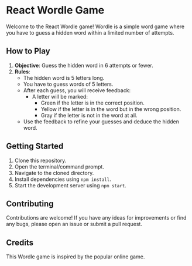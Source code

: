 # React Wordle Game

Welcome to the React Wordle game! Wordle is a simple word game where you have to guess a hidden word within a limited number of attempts.

## How to Play

1. **Objective**: Guess the hidden word in 6 attempts or fewer.
2. **Rules**:
   - The hidden word is 5 letters long.
   - You have to guess words of 5 letters.
   - After each guess, you will receive feedback:
     - A letter will be marked:
       - Green if the letter is in the correct position.
       - Yellow if the letter is in the word but in the wrong position.
       - Gray if the letter is not in the word at all.
   - Use the feedback to refine your guesses and deduce the hidden word.

## Getting Started

1. Clone this repository.
2. Open the terminal/command prompt.
3. Navigate to the cloned directory.
4. Install dependencies using `npm install`.
5. Start the development server using `npm start`.

## Contributing

Contributions are welcome! If you have any ideas for improvements or find any bugs, please open an issue or submit a pull request.

## Credits

This Wordle game is inspired by the popular online game.
